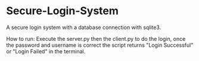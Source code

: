 # Secure-Login-System

A secure login system with a database connection with sqlite3.

How to run: Execute the server.py then the client.py to do the login, once the password and username is correct the script returns "Login Successful" or "Login Failed" in the terminal.
